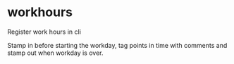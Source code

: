 # workhours
Register work hours in cli

Stamp in before starting the workday, tag points in time with comments and stamp out when workday is over.
